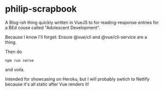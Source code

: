 # philip-scrapbook

A Blog-ish thing quickly written in VueJS to for reading-response entries for a BEd couse called "Adolescent Development".

Because I know I'll forget:
Ensure @vue/cli and @vue/cli-service are a thing.

Then do

```
npm run serve
```

and voila.

Intended for showcasing on Heroku, but I will probably swtich to Netlify because it's all static after Vue renders it!
